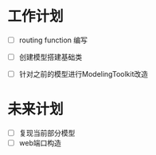 # 工作计划

- [ ] routing function 编写
- [ ] 创建模型搭建基础类
- [ ] 针对之前的模型进行ModelingToolkit改造


# 未来计划

- [ ] 复现当前部分模型
- [ ] web端口构造
